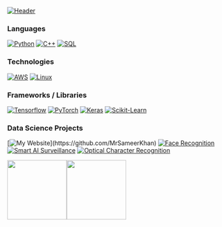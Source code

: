 [![Header](https://raw.githubusercontent.com/adamalston/adamalston/master/profile.gif)](https://github.com/MrSameerKhan)<!-- If you want the template for my gif, email me! -->

### Languages

[![Python](https://img.shields.io/badge/-Python-000?&logo=python)](https://github.com/MrSameerKhan)
[![C++](https://img.shields.io/badge/-C++-000?&logo=c%2b%2b&logoColor=00599C)](https://github.com/MrSameerKhan)
[![SQL](https://img.shields.io/badge/-SQL-000?&logo=MySQL&logoColor=4479A1)](https://github.com/MrSameerKhan)


### Technologies

[![AWS](https://img.shields.io/badge/-AWS-000?&logo=Amazon-AWS&logoColor=FF9900)](https://github.com/MrSameerKhan)
[![Linux](https://img.shields.io/badge/-Linux-000?&logo=Linux&logoColor=FCC624)](https://github.com/MrSameerKhan)

### Frameworks / Libraries

[![Tensorflow](https://img.shields.io/pypi/v/Tensorflow?label=Tensorflow&logo=Tensorflow)](https://github.com/MrSameerKhan)
[![PyTorch](https://img.shields.io/pypi/v/PyTorch?label=PyTorch&logo=PyTorch)](https://github.com/MrSameerKhan)
[![Keras](https://img.shields.io/pypi/v/Keras?label=Keras&logo=Keras)](https://github.com/MrSameerKhan)
[![Scikit-Learn](https://img.shields.io/pypi/v/Scikit-Learn?label=Scikit-Learn&logo=Scikit-Learn)](https://github.com/MrSameerKhan)


### Data Science Projects

[![My Website](https://img.shields.io/badge/-🧬%20My%20Website-000?)](https://github.com/MrSameerKhan)
[![Face Recognition](https://img.shields.io/badge/Face%20-Recognition-Black)](https://github.com/MrSameerKhan)
[![Smart AI Surveillance](https://img.shields.io/badge/Smart%20AI-Surveillance-Black)](https://github.com/MrSameerKhan)
[![Optical Character Recognition](https://img.shields.io/badge/Optical%20Character-Recognition-Black)](https://github.com/MrSameerKhan)



<a href="https://github.com/MrSameerKhan/"><img height="137px" src="https://github-readme-stats.vercel.app/api?username=MrSameerKhan&hide_title=true&hide_border=true&show_icons=true&include_all_commits=true&count_private=true&line_height=21&text_color=000&icon_color=000&bg_color=0,ea6161,ffc64d,fffc4d,52fa5a&theme=graywhite" /><!-- wi*quL3fcV --><img height="137px" src="https://github-readme-stats.vercel.app/api/top-langs/?username=MrSameerKhan&hide=html&hide_title=true&hide_border=true&layout=compact&langs_count=7&exclude_repo=comp426,Redventures-Movie-Quotes&text_color=000&icon_color=fff&bg_color=0,52fa5a,4dfcff,c64dff&theme=graywhite" /></a>
